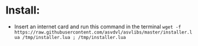 # Install:
- Insert an internet card and run this command in the terminal `wget -f https://raw.githubusercontent.com/asvdvl/asvlibs/master/installer.lua /tmp/installer.lua ; /tmp/installer.lua`
